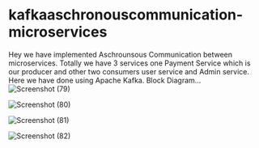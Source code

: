 # kafkaaschronouscommunication-microservices

Hey we have implemented Aschrounsous Communication between microservices. Totally we have 3 services one Payment Service which is our producer and other two consumers user service and Admin service.
 Here we have done using Apache Kafka.
 Block Diagram...
 ![Screenshot (79)](https://github.com/sivaganeshbathula70/kafkaaschronouscommunication-microservices/assets/60910411/6a4faa98-6cd6-42d4-9894-3c464cdeecc6)

![Screenshot (80)](https://github.com/sivaganeshbathula70/kafkaaschronouscommunication-microservices/assets/60910411/bc750d4f-261d-4f12-bc38-bb588629e412)

![Screenshot (81)](https://github.com/sivaganeshbathula70/kafkaaschronouscommunication-microservices/assets/60910411/fd4befd0-4293-404a-a432-083ae9652317)

![Screenshot (82)](https://github.com/sivaganeshbathula70/kafkaaschronouscommunication-microservices/assets/60910411/1dd18fb1-6e97-41f7-bc75-475e90281705)
